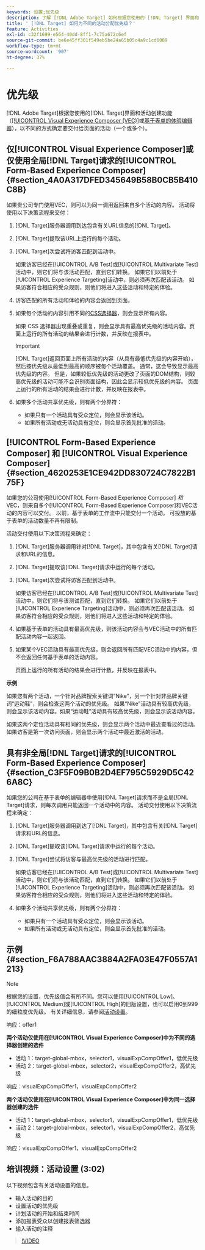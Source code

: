 ```yaml
---
keywords: 设置;优先级
description: 了解 [!DNL Adobe Target] 如何根据您使用的 [!DNL Target] 界面和活动创建功能，以不同的方式确定要交付给页面的活动（或多个活动）。
title: ' [!DNL Target] 如何为不同的活动分配优先级？'
feature: Activities
exl-id: c32f1699-e564-40dd-8ff1-7c75a672c6ef
source-git-commit: be6e45ff301f549eb5be24a65b05c4a9c1cd6089
workflow-type: tm+mt
source-wordcount: '907'
ht-degree: 37%

---
```


# 优先级

[!DNL Adobe Target]根据您使用的[!DNL Target]界面和活动创建功能（[[!UICONTROL Visual Experience Composer (VEC)]](/help/main/c-experiences/c-visual-experience-composer/visual-experience-composer.md)或[基于表单的体验编辑器](/help/main/c-experiences/form-experience-composer.md)），以不同的方式确定要交付给页面的活动（一个或多个）。

## 仅[!UICONTROL Visual Experience Composer]或仅使用全局[!DNL Target]请求的[!UICONTROL Form-Based Experience Composer] {#section_4A0A317DFED345649B58B0CB5B410C8B}

如果贵公司专门使用VEC，则可以为同一调用返回来自多个活动的内容。 活动将使用以下决策流程来交付：

1. [!DNL Target]服务器调用到达包含有关URL信息的[!DNL Target]。
1. [!DNL Target]提取该URL上运行的每个活动。
1. [!DNL Target]次尝试将访客匹配到活动中。

   如果访客已经在[!UICONTROL A/B Test]或[!UICONTROL Multivariate Test]活动中，则它们将与该活动匹配，直到它们转换。 如果它们以前处于[!UICONTROL Experience Targeting]活动中，则必须再次匹配该活动。 如果访客符合相应的受众规则，则他们将进入这些活动和特定的体验。

1. 访客匹配的所有活动和体验的内容会返回到页面。
1. 如果每个活动的内容引用不同的[CSS选择器](/help/main/c-experiences/c-visual-experience-composer/vec-selectors.md#concept_4EB7663E255F439B8D24079D23479337)，则会显示所有内容。

   如果 CSS 选择器出现重叠或重复，则会显示具有最高优先级的活动内容。页面上运行的所有活动的结果会进行计数，并反映在报表中。

   >[!IMPORTANT]
   >
   >[!DNL Target]返回页面上所有活动的内容（从具有最低优先级的内容开始），然后按优先级从最低到最高的顺序被每个活动覆盖。 通常，这会导致显示最高优先级的内容。 但是，如果较低优先级的活动更改了页面的DOM结构，则较高优先级的活动可能不会识别页面结构，因此会显示较低优先级的内容。 页面上运行的所有活动的结果会进行计数，并反映在报表中。

1. 如果多个活动共享优先级，则有两个分界符：

   * 如果只有一个活动具有受众定位，则会显示该活动。
   * 如果所有活动或无活动具有定位，则会显示首先批准的活动。

## [!UICONTROL Form-Based Experience Composer] 和 [!UICONTROL Visual Experience Composer] {#section_4620253E1CE942DD830724C7822B175F}

如果您的公司使用[!UICONTROL Form-Based Experience Composer] *和* VEC，则来自多个[!UICONTROL Form-Based Experience Composer]和VEC活动的内容可以交付。 以前，基于表单的工作流中只能交付一个活动。 可投放的基于表单的活动数量不再有限制。

活动交付使用以下决策流程来确定：

1. [!DNL Target]服务器调用针对[!DNL Target]，其中包含有关[!DNL Target]请求和URL的信息。
1. [!DNL Target]提取该[!DNL Target]请求中运行的每个活动。
1. [!DNL Target]次尝试将访客匹配到活动中。

   如果访客已经在[!UICONTROL A/B Test]或[!UICONTROL Multivariate Test]活动中，则它们将与该测试匹配，直到它们转换。 如果它们以前处于[!UICONTROL Experience Targeting]活动中，则必须再次匹配该活动。 如果访客符合相应的受众规则，则他们将进入这些活动和特定的体验。

1. 如果基于表单的活动具有最高优先级，则该活动内容会与VEC活动中的所有匹配活动内容一起返回。
1. 如果某个VEC活动具有最高优先级，则会返回所有匹配VEC活动中的内容，但不会返回任何基于表单的活动内容。

   页面上运行的所有活动的结果会进行计数，并反映在报表中。

**示例**

如果您有两个活动，一个针对品牌搜索关键词“Nike”，另一个针对非品牌关键词“运动鞋”，则会检查这两个活动的优先级。 如果“Nike”活动具有较高优先级，则会显示该活动内容。如果“运动鞋”活动具有较高优先级，则会显示该活动内容。

如果这两个定位活动具有相同的优先级，则会显示两个活动中最近查看过的活动。如果访客是第一次访问页面，则会显示两个活动中最近激活的活动。

## 具有非全局[!DNL Target]请求的[!UICONTROL Form-Based Experience Composer] {#section_C3F5F09B0B2D4EF795C5929D5C426A8C}

如果您的公司在基于表单的编辑器中使用[!DNL Target]请求而不是全局[!DNL Target]请求，则每次调用只能返回一个活动中的内容。 活动交付使用以下决策流程来确定：

1. [!DNL Target]服务器调用到达了[!DNL Target]，其中包含有关[!DNL Target]请求和URL的信息。
1. [!DNL Target]提取该[!DNL Target]请求中运行的每个活动。
1. [!DNL Target]尝试将访客与最高优先级的活动进行匹配。

   如果访客已经在[!UICONTROL A/B Test]或[!UICONTROL Multivariate Test]活动中，则它们将与该活动匹配，直到它们转换。 如果它们以前处于[!UICONTROL Experience Targeting]活动中，则必须再次匹配该活动。 如果访客符合相应的受众规则，则他们将进入这些活动和特定的体验。

1. 如果多个活动共享优先级，则有两个分界符：

   * 如果只有一个活动具有受众定位，则会显示该活动。
   * 如果所有活动或无活动具有定位，则会显示首先批准的活动。

## 示例 {#section_F6A788AAC3884A2FA03E47F0557A1213}

>[!NOTE]
>
>根据您的设置，优先级值会有所不同。您可以使用[!UICONTROL Low]、[!UICONTROL Medium]或[!UICONTROL High]的旧版设置，也可以启用0到999的细粒度优先级。 有关详细信息，请参阅[活动设置](/help/main/c-activities/activity-settings.md#task_C6B2FF8374724933BE79A83549B9CD02)。

响应：offer1

**两个活动仅使用在[!UICONTROL Visual Experience Composer]中为不同的选择器创建的选件**

* 活动 1：target-global-mbox，selector1，visualExpCompOffer1，低优先级
* 活动 2：target-global-mbox，selector2，visualExpCompOffer2，高优先级

响应：visualExpCompOffer1，visualExpCompOffer2

**两个活动仅使用在[!UICONTROL Visual Experience Composer]中为同一选择器创建的选件**

* 活动 1：target-global-mbox，selector1，visualExpCompOffer1，低优先级
* 活动 2：target-global-mbox，selector1，visualExpCompOffer2，高优先级

响应：visualExpCompOffer1，visualExpCompOffer2

## 培训视频：活动设置 (3:02)

以下视频包含有关活动设置的信息。

* 输入活动的目的
* 设置活动的优先级
* 计划活动的开始和结束时间
* 添加报表受众以创建报表筛选器
* 输入活动的注释

>[!VIDEO](https://video.tv.adobe.com/v/17381)
